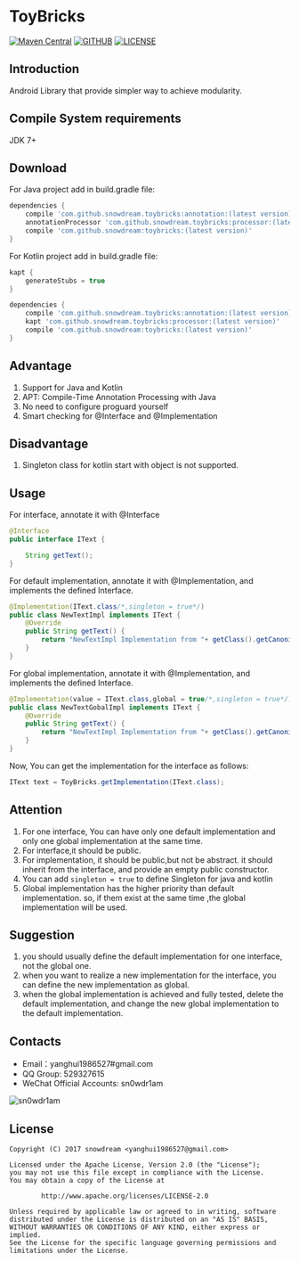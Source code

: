 # ToyBricks
[![Maven Central](https://maven-badges.herokuapp.com/maven-central/com.github.snowdream/toybricks/badge.svg)](https://maven-badges.herokuapp.com/maven-central/com.github.snowdream/toybricks)
[![GITHUB](https://img.shields.io/github/issues/badges/ToyBricks.svg)](https://github.com/SnowdreamFramework/ToyBricks/issues)
[![LICENSE](https://img.shields.io/hexpm/l/plug.svg)](http://www.apache.org/licenses/LICENSE-2.0.html)

## Introduction

Android Library that provide simpler way to achieve modularity.

## Compile System requirements
JDK 7+

## Download
For Java project add in build.gradle file:

```groovy
dependencies {
    compile 'com.github.snowdream.toybricks:annotation:(latest version)'
    annotationProcessor 'com.github.snowdream.toybricks:processor:(latest version)'
    compile 'com.github.snowdream:toybricks:(latest version)'
}
```

For Kotlin project add in build.gradle file:
```groovy
kapt {
    generateStubs = true
}

dependencies {
    compile 'com.github.snowdream.toybricks:annotation:(latest version)'
    kapt 'com.github.snowdream.toybricks:processor:(latest version)'
    compile 'com.github.snowdream:toybricks:(latest version)'
}
```

## Advantage
1. Support for Java and Kotlin
1. APT: Compile-Time Annotation Processing with Java
1. No need to configure proguard yourself 
1. Smart checking for @Interface and @Implementation

## Disadvantage
1. Singleton class for kotlin start with object is not supported.

## Usage
For interface, annotate it with @Interface
```java
@Interface
public interface IText {

    String getText();
}
```

For default implementation, annotate it with @Implementation, and implements the defined Interface. 
```java
@Implementation(IText.class/*,singleton = true*/)
public class NewTextImpl implements IText {
    @Override
    public String getText() {
        return "NewTextImpl Implementation from "+ getClass().getCanonicalName();
    }
}
```

For global implementation, annotate it with @Implementation, and implements the defined Interface. 
```java
@Implementation(value = IText.class,global = true/*,singleton = true*/)
public class NewTextGobalImpl implements IText {
    @Override
    public String getText() {
        return "NewTextImpl Implementation from "+ getClass().getCanonicalName() ;
    }
}
```

Now, You can get the implementation for the interface as follows:
```java
IText text = ToyBricks.getImplementation(IText.class);
```

## Attention
1. For one interface, You can have only one default implementation and only one global implementation at the same time.
1. For interface,it should be public.
1. For implementation, it should be public,but not be abstract. it should inherit from the interface, and provide an empty public constructor.
1. You can add `singleton = true` to define Singleton for java and kotlin
1. Global implementation has the higher priority than default implementation. so, if them exist at the same time ,the global implementation will be used.

## Suggestion
1. you should usually define the default implementation for one interface, not the global one.
1. when you want to realize a new implementation for the interface, you can define the new implementation as global.
1. when the global implementation is achieved and fully tested, delete the default implementation, and change the new global implementation to the default implementation.

## Contacts
* Email：yanghui1986527#gmail.com
* QQ Group: 529327615     
* WeChat Official Accounts:  sn0wdr1am    

![sn0wdr1am](https://static.dingtalk.com/media/lADOmAwFCs0BAs0BAg_258_258.jpg)

## License
```
Copyright (C) 2017 snowdream <yanghui1986527@gmail.com>

Licensed under the Apache License, Version 2.0 (the "License");
you may not use this file except in compliance with the License.
You may obtain a copy of the License at

        http://www.apache.org/licenses/LICENSE-2.0

Unless required by applicable law or agreed to in writing, software
distributed under the License is distributed on an "AS IS" BASIS,
WITHOUT WARRANTIES OR CONDITIONS OF ANY KIND, either express or implied.
See the License for the specific language governing permissions and
limitations under the License.
```
